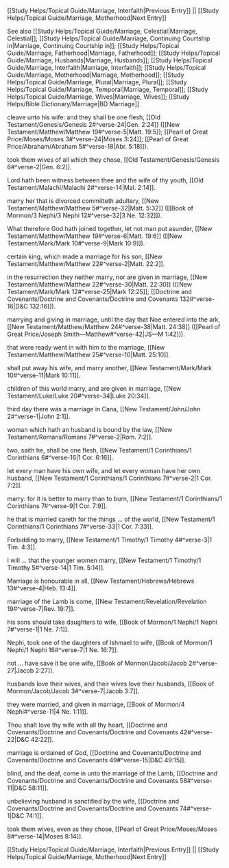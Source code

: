 [[Study Helps/Topical Guide/Marriage, Interfaith|Previous Entry]]  ||  [[Study Helps/Topical Guide/Marriage, Motherhood|Next Entry]]

 See also [[Study Helps/Topical Guide/Marriage, Celestial|Marriage, Celestial]]; [[Study Helps/Topical Guide/Marriage, Continuing Courtship in|Marriage, Continuing Courtship in]]; [[Study Helps/Topical Guide/Marriage, Fatherhood|Marriage, Fatherhood]]; [[Study Helps/Topical Guide/Marriage, Husbands|Marriage, Husbands]]; [[Study Helps/Topical Guide/Marriage, Interfaith|Marriage, Interfaith]]; [[Study Helps/Topical Guide/Marriage, Motherhood|Marriage, Motherhood]]; [[Study Helps/Topical Guide/Marriage, Plural|Marriage, Plural]]; [[Study Helps/Topical Guide/Marriage, Temporal|Marriage, Temporal]]; [[Study Helps/Topical Guide/Marriage, Wives|Marriage, Wives]]; [[Study Helps/Bible Dictionary/Marriage|BD Marriage]]

 cleave unto his wife: and they shall be one flesh, [[Old Testament/Genesis/Genesis 2#^verse-24|Gen. 2:24]] ([[New Testament/Matthew/Matthew 19#^verse-5|Matt. 19:5]]; [[Pearl of Great Price/Moses/Moses 3#^verse-24|Moses 3:24]]; [[Pearl of Great Price/Abraham/Abraham 5#^verse-18|Abr. 5:18]]).

 took them wives of all which they chose, [[Old Testament/Genesis/Genesis 6#^verse-2|Gen. 6:2]].

 Lord hath been witness between thee and the wife of thy youth, [[Old Testament/Malachi/Malachi 2#^verse-14|Mal. 2:14]].

 marry her that is divorced committeth adultery, [[New Testament/Matthew/Matthew 5#^verse-32|Matt. 5:32]] ([[Book of Mormon/3 Nephi/3 Nephi 12#^verse-32|3 Ne. 12:32]]).

 What therefore God hath joined together, let not man put asunder, [[New Testament/Matthew/Matthew 19#^verse-6|Matt. 19:6]] ([[New Testament/Mark/Mark 10#^verse-9|Mark 10:9]]).

 certain king, which made a marriage for his son, [[New Testament/Matthew/Matthew 22#^verse-2|Matt. 22:2]].

 in the resurrection they neither marry, nor are given in marriage, [[New Testament/Matthew/Matthew 22#^verse-30|Matt. 22:30]] ([[New Testament/Mark/Mark 12#^verse-25|Mark 12:25]]; [[Doctrine and Covenants/Doctrine and Covenants/Doctrine and Covenants 132#^verse-16|D&C 132:16]]).

 marrying and giving in marriage, until the day that Noe entered into the ark, [[New Testament/Matthew/Matthew 24#^verse-38|Matt. 24:38]] ([[Pearl of Great Price/Joseph Smith—Matthew#^verse-42|JS—M 1:42]]).

 that were ready went in with him to the marriage, [[New Testament/Matthew/Matthew 25#^verse-10|Matt. 25:10]].

 shall put away his wife, and marry another, [[New Testament/Mark/Mark 10#^verse-11|Mark 10:11]].

 children of this world marry, and are given in marriage, [[New Testament/Luke/Luke 20#^verse-34|Luke 20:34]].

 third day there was a marriage in Cana, [[New Testament/John/John 2#^verse-1|John 2:1]].

 woman which hath an husband is bound by the law, [[New Testament/Romans/Romans 7#^verse-2|Rom. 7:2]].

 two, saith he, shall be one flesh, [[New Testament/1 Corinthians/1 Corinthians 6#^verse-16|1 Cor. 6:16]].

 let every man have his own wife, and let every woman have her own husband, [[New Testament/1 Corinthians/1 Corinthians 7#^verse-2|1 Cor. 7:2]].

 marry: for it is better to marry than to burn, [[New Testament/1 Corinthians/1 Corinthians 7#^verse-9|1 Cor. 7:9]].

 he that is married careth for the things ... of the world, [[New Testament/1 Corinthians/1 Corinthians 7#^verse-33|1 Cor. 7:33]].

 Forbidding to marry, [[New Testament/1 Timothy/1 Timothy 4#^verse-3|1 Tim. 4:3]].

 I will ... that the younger women marry, [[New Testament/1 Timothy/1 Timothy 5#^verse-14|1 Tim. 5:14]].

 Marriage is honourable in all, [[New Testament/Hebrews/Hebrews 13#^verse-4|Heb. 13:4]].

 marriage of the Lamb is come, [[New Testament/Revelation/Revelation 19#^verse-7|Rev. 19:7]].

 his sons should take daughters to wife, [[Book of Mormon/1 Nephi/1 Nephi 7#^verse-1|1 Ne. 7:1]].

 Nephi, took one of the daughters of Ishmael to wife, [[Book of Mormon/1 Nephi/1 Nephi 16#^verse-7|1 Ne. 16:7]].

 not ... have save it be one wife, [[Book of Mormon/Jacob/Jacob 2#^verse-27|Jacob 2:27]].

 husbands love their wives, and their wives love their husbands, [[Book of Mormon/Jacob/Jacob 3#^verse-7|Jacob 3:7]].

 they were married, and given in marriage, [[Book of Mormon/4 Nephi#^verse-11|4 Ne. 1:11]].

 Thou shalt love thy wife with all thy heart, [[Doctrine and Covenants/Doctrine and Covenants/Doctrine and Covenants 42#^verse-22|D&C 42:22]].

 marriage is ordained of God, [[Doctrine and Covenants/Doctrine and Covenants/Doctrine and Covenants 49#^verse-15|D&C 49:15]].

 blind, and the deaf, come in unto the marriage of the Lamb, [[Doctrine and Covenants/Doctrine and Covenants/Doctrine and Covenants 58#^verse-11|D&C 58:11]].

 unbelieving husband is sanctified by the wife, [[Doctrine and Covenants/Doctrine and Covenants/Doctrine and Covenants 74#^verse-1|D&C 74:1]].

 took them wives, even as they chose, [[Pearl of Great Price/Moses/Moses 8#^verse-14|Moses 8:14]].

[[Study Helps/Topical Guide/Marriage, Interfaith|Previous Entry]]  ||  [[Study Helps/Topical Guide/Marriage, Motherhood|Next Entry]]
